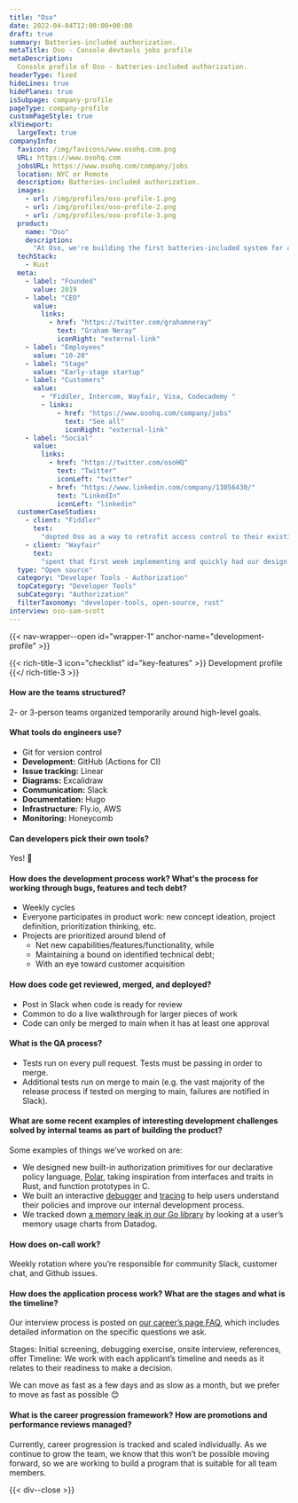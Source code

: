 ```yaml
---
title: "Oso"
date: 2022-04-04T12:00:00+00:00
draft: true
summary: Batteries-included authorization.
metaTitle: Oso - Console devtools jobs profile
metaDescription:
  Console profile of Oso - batteries-included authorization.
headerType: fixed
hideLines: true
hidePlanes: true
isSubpage: company-profile
pageType: company-profile
customPageStyle: true
xlViewport:
  largeText: true
companyInfo:
  favicon: /img/favicons/www.osohq.com.png
  URL: https://www.osohq.com
  jobsURL: https://www.osohq.com/company/jobs
  location: NYC or Remote
  description: Batteries-included authorization.
  images:
    - url: /img/profiles/oso-profile-1.png
    - url: /img/profiles/oso-profile-2.png
    - url: /img/profiles/oso-profile-3.png
  product:
    name: "Oso"
    description:
      "At Oso, we're building the first batteries-included system for authorization so developers don't have to roll it on their own anymore. We're building slick APIs so they can get started quickly, and a fully-fledged policy language under the hood so they can customize their system however they need. We don't rely on product managers to spec out projects–the engineers on the team take big problems, experiment with solutions and ship a superhuman experience for our users."
  techStack:
    - Rust
  meta:
    - label: "Founded"
      value: 2019
    - label: "CEO"
      value:
        links:
          - href: "https://twitter.com/grahamneray"
            text: "Graham Neray"
            iconRight: "external-link"
    - label: "Employees"
      value: "10-20"
    - label: "Stage"
      value: "Early-stage startup"
    - label: "Customers"
      value:
        - "Fiddler, Intercom, Wayfair, Visa, Codecademy "
        - links:
            - href: "https://www.osohq.com/company/jobs"
              text: "See all"
              iconRight: "external-link"
    - label: "Social"
      value:
        links:
          - href: "https://twitter.com/osoHQ"
            text: "Twitter"
            iconLeft: "twitter"
          - href: "https://www.linkedin.com/company/13056430/"
            text: "LinkedIn"
            iconLeft: "linkedin"
  customerCaseStudies:
    - client: "Fiddler"
      text:
        "dopted Oso as a way to retrofit access control to their existing product. The documentation, examples and the support provided on the slack channels is just plain awesome."
    - client: "Wayfair"
      text:
        "spent that first week implementing and quickly had our design implemented using the Oso framework. This let us write an authorization policy in their declarative language, Polar."
  type: "Open source"
  category: "Developer Tools - Authorization"
  topCategory: "Developer Tools"
  subCategory: "Authorization"
  filterTaxonomy: "developer-tools, open-source, rust"
interview: oso-sam-scott
---
```


{{< nav-wrapper--open id="wrapper-1" anchor-name="development-profile" >}}

{{< rich-title-3 icon="checklist" id="key-features" >}} Development profile
{{</ rich-title-3 >}}

#### How are the teams structured?

2- or 3-person teams organized temporarily around high-level goals.

#### What tools do engineers use?

- Git for version control
- **Development:** GitHub (Actions for CI)
- **Issue tracking:** Linear
- **Diagrams:** Excalidraw
- **Communication:** Slack
- **Documentation:** Hugo
- **Infrastructure:** Fly.io, AWS
- **Monitoring:** Honeycomb

#### Can developers pick their own tools?

Yes! 🌈

#### How does the development process work? What's the process for working through bugs, features and tech debt?

- Weekly cycles
- Everyone participates in product work: new concept ideation, project
  definition, prioritization thinking, etc.
- Projects are prioritized around blend of
  - Net new capabilities/features/functionality, while
  - Maintaining a bound on identified technical debt;
  - With an eye toward customer acquisition

#### How does code get reviewed, merged, and deployed?

- Post in Slack when code is ready for review
- Common to do a live walkthrough for larger pieces of work
- Code can only be merged to main when it has at least one approval

#### What is the QA process?

- Tests run on every pull request. Tests must be passing in order to merge.
- Additional tests run on merge to main (e.g. the vast majority of the release
  process if tested on merging to main, failures are notified in Slack).

#### What are some recent examples of interesting development challenges solved by internal teams as part of building the product?

Some examples of things we’ve worked on are:

- We designed new built-in authorization primitives for our declarative policy
  language,
  [Polar](https://docs.osohq.com/python/reference/polar/polar-syntax.html),
  taking inspiration from interfaces and traits in Rust, and function prototypes
  in C.
- We built an interactive
  [debugger](https://docs.osohq.com/python/reference/tooling/debugger.html) and
  [tracing](https://docs.osohq.com/python/reference/tooling/tracing.html) to
  help users understand their policies and improve our internal development
  process.
- We tracked down [a memory leak in our Go
  library](https://github.com/osohq/oso/issues/944) by looking at a user’s
  memory usage charts from Datadog.

#### How does on-call work?

Weekly rotation where you’re responsible for community Slack, customer chat, and
Github issues.

#### How does the application process work? What are the stages and what is the timeline?

Our interview process is posted on [our career’s page
FAQ](https://www.osohq.com/company/jobs), which includes detailed information on
the specific questions we ask.

Stages: Initial screening, debugging exercise, onsite interview, references,
offer Timeline: We work with each applicant’s timeline and needs as it relates
to their readiness to make a decision.

We can move as fast as a few days and as slow as a month, but we prefer to move
as fast as possible 😊

#### What is the career progression framework? How are promotions and performance reviews managed?

Currently, career progression is tracked and scaled individually. As we continue
to grow the team, we know that this won’t be possible moving forward, so we are
working to build a program that is suitable for all team members.

{{< div--close >}}

